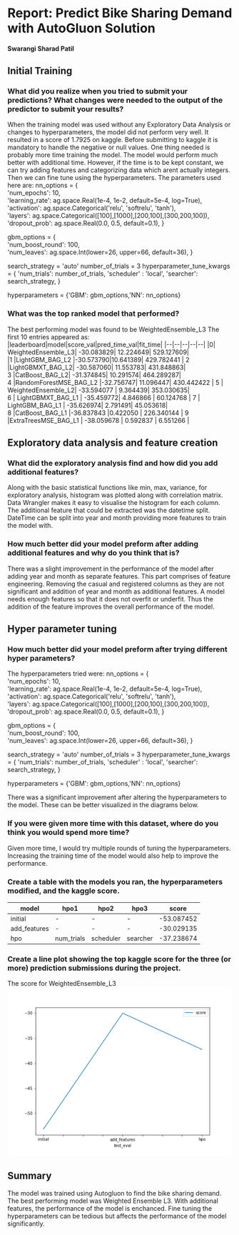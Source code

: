 # Report: Predict Bike Sharing Demand with AutoGluon Solution
#### Swarangi Sharad Patil

## Initial Training
### What did you realize when you tried to submit your predictions? What changes were needed to the output of the predictor to submit your results?
When the training model was used without any Exploratory Data Analysis or changes to hyperparameters, the model did not perform very well. It resulted in a score of 1.7925 on kaggle. Before submitting to kaggle it is mandatory to handle the negative or null values. One thing needed is probably more time training the model. The model would perform much better with additional time. However, if the time is to be kept constant, we can try adding features and categorizing data which arent actually integers. Then we can fine tune using the hyperparameters. The parameters used here are:
nn_options = {  
    'num_epochs': 10,  
    'learning_rate': ag.space.Real(1e-4, 1e-2, default=5e-4, log=True),  
    'activation': ag.space.Categorical('relu', 'softrelu', 'tanh'),  
    'layers': ag.space.Categorical([100],[1000],[200,100],[300,200,100]), 
    'dropout_prob': ag.space.Real(0.0, 0.5, default=0.1), 
}

gbm_options = {  
    'num_boost_round': 100,  
    'num_leaves': ag.space.Int(lower=26, upper=66, default=36), 
}

  
search_strategy = 'auto'
number_of_trials = 3
hyperparameter_tune_kwargs = { 
    'num_trials': number_of_trials,
    'scheduler' : 'local',
    'searcher': search_strategy,
}

hyperparameters = {'GBM': gbm_options,'NN': nn_options} 


### What was the top ranked model that performed?
The best performing model was found to be WeightedEnsemble_L3 
The first 10 entries appeared as:
|leaderboard|model|score_val|pred_time_val|fit_time|
|--|--|--|--|--|
 |0|           WeightedEnsemble_L3|  -30.083829|      12.224649|  529.127609|   
 |1               |LightGBM_BAG_L2  |-30.573790|10.641389|  429.782441   |
 2             |LightGBMXT_BAG_L2|  -30.587060|      11.553783|  431.848863|  
 3               |CatBoost_BAG_L2|  -31.374845|      10.291574|  464.289287|   
 4        |RandomForestMSE_BAG_L2  |-32.756747|      11.096447|  430.442422   |
 5         |  WeightedEnsemble_L2|  -33.594077 |      9.364439|  353.030635|   
 6           |  LightGBMXT_BAG_L1 | -35.459772|       4.846866  | 60.124768   |
 7            |   LightGBM_BAG_L1 | -35.626974|       2.791491|   45.053618|   
 8               |CatBoost_BAG_L1  |-36.837843       |0.422050 | 226.340144   |
 9          |ExtraTreesMSE_BAG_L1 | -38.059678  |     0.592837 |   6.551266 |  



## Exploratory data analysis and feature creation
### What did the exploratory analysis find and how did you add additional features?
Along with the basic statistical functions like min, max, variance, for exploratory analysis, histogram was plotted along with correlation matrix. Data Wrangler makes it easy to visualise the histogram for each column. The additional feature that could be extracted was the datetime split. DateTime can be split into year and month providing more features to train the model with.


### How much better did your model preform after adding additional features and why do you think that is?
There was a slight improvement in the performance of the model after adding year and month as separate features. This part comprises of feature engineering. Removing the casual and registered columns as they are not significant and addition of year and month as additional features. A model needs enough features so that it does not overfit or underfit. Thus the addition of the feature improves the overall performance of the model.

## Hyper parameter tuning
### How much better did your model preform after trying different hyper parameters?
The hyperparameters tried were:
nn_options = {  
    'num_epochs': 10,  
    'learning_rate': ag.space.Real(1e-4, 1e-2, default=5e-4, log=True),  
    'activation': ag.space.Categorical('relu', 'softrelu', 'tanh'),  
    'layers': ag.space.Categorical([100],[1000],[200,100],[300,200,100]), 
    'dropout_prob': ag.space.Real(0.0, 0.5, default=0.1), 
}

gbm_options = {  
    'num_boost_round': 100,  
    'num_leaves': ag.space.Int(lower=26, upper=66, default=36), 
}

  
search_strategy = 'auto'
number_of_trials = 3
hyperparameter_tune_kwargs = { 
    'num_trials': number_of_trials,
    'scheduler' : 'local',
    'searcher': search_strategy,
}

hyperparameters = {'GBM': gbm_options,'NN': nn_options} 

There was a significant improvement after altering the hyperparameters to the model. These can be better visualized in the diagrams below.

### If you were given more time with this dataset, where do you think you would spend more time?
Given more time, I would try multiple rounds of tuning the hyperparameters. Increasing the training time of the model would also help to improve the performance.

### Create a table with the models you ran, the hyperparameters modified, and the kaggle score.

|model|hpo1|hpo2|hpo3|score|
|--|--|--|--|--|
|initial|-|-|-|-53.087452|
|add_features|-|-|-|-30.029135|
|hpo|num_trials|scheduler|searcher|-37.238674|


### Create a line plot showing the top kaggle score for the three (or more) prediction submissions during the project.
The score for WeightedEnsemble_L3
![model_test_score.png](model_test_score_highest.png)


## Summary
The model was trained using Autogluon to find the bike sharing demand. The best performing model was Weighted Ensemble L3. With additional features, the performance of the model is enchanced. Fine tuning the hyperparameters can be tedious but affects the performance of the model significantly.
